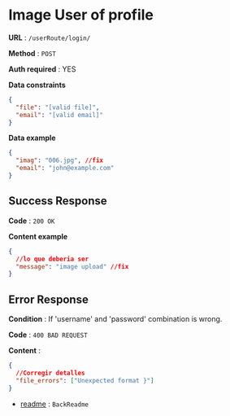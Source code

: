 # Image User of profile

**URL** : `/userRoute/login/`

**Method** : `POST`

**Auth required** : YES

**Data constraints**

```json
{
  "file": "[valid file]",
  "email": "[valid email]"
}
```

**Data example**

```json
{
  "imag": "006.jpg", //fix
  "email": "john@example.com"
}
```

## Success Response

**Code** : `200 OK`

**Content example**

```json
{
  //lo que deberia ser
  "message": "image upload" //fix
}
```

## Error Response

**Condition** : If 'username' and 'password' combination is wrong.

**Code** : `400 BAD REQUEST`

**Content** :

```json
{
  //Corregir detalles
  "file_errors": ["Unexpected format }"]
}
```

- [readme](../../readme.md) : `BackReadme`
